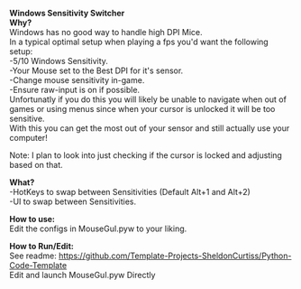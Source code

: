 **Windows Sensitivity Switcher**      
**Why?**    
Windows has no good way to handle high DPI Mice.  
In a typical optimal setup when playing a fps you'd want the following setup:  
-5/10 Windows Sensitivity.  
-Your Mouse set to the Best DPI for it's sensor.  
-Change mouse sensitivity in-game.  
-Ensure raw-input is on if possible.  
Unfortunatly if you do this you will likely be unable to navigate when out of games or using menus since when your cursor is unlocked it will be too sensitive.  
With this you can get the most out of your sensor and still actually use your computer!  
  
Note: I plan to look into just checking if the cursor is locked and adjusting based on that.  
  
  
**What?**    
-HotKeys to swap between Sensitivities (Default Alt+1 and Alt+2)  
-UI to swap between Sensitivities.  
  
**How to use:**  
Edit the configs in MouseGuI.pyw to your liking.  
    
**How to Run/Edit:**  
See readme: https://github.com/Template-Projects-SheldonCurtiss/Python-Code-Template   
Edit and launch MouseGuI.pyw Directly   
    
